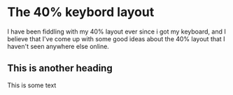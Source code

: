 # The 40% keybord layout
I have been fiddling with my 40% layout ever since i got my keyboard, and I believe that I've come up with some good ideas about the 40% layout that I haven't seen anywhere else online.
## This is another heading
This is some text
